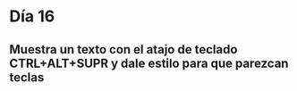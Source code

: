 # Día 16

## Muestra un texto con el atajo de teclado CTRL+ALT+SUPR y dale estilo para que parezcan teclas
